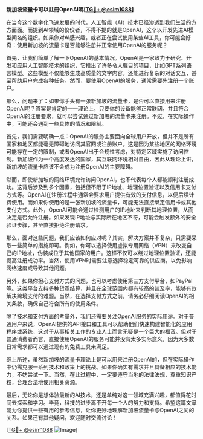 **新加坡流量卡可以註冊OpenAI嗎[[TG💪+ @esim1088](https://t.me/s/esim1088)]**

在当今这个数字化飞速发展的时代，人工智能（AI）技术已经渗透到我们生活的方方面面。而提到AI领域的佼佼者，不得不提的就是OpenAI，这个以开发先进AI模型闻名的组织。如果你对AI感兴趣，或者正在尝试使用某些AI工具，你可能会好奇：使用新加坡的流量卡是否能够注册并正常使用OpenAI的服务呢？

首先，让我们简单了解一下OpenAI的基本情况。OpenAI是一家致力于研究、开发和应用人工智能技术的组织，它推出了许多令人瞩目的项目，比如GPT系列语言模型。这些模型不仅能够生成高质量的文字内容，还能进行复杂的对话交互，甚至帮助用户完成各种任务。然而，要使用OpenAI的服务，通常需要先注册一个账户。

那么，问题来了：如果你手头有一张新加坡的流量卡，是否可以直接用来注册OpenAI呢？答案是肯定的——理论上，只要你的设备能够正常联网，并且符合OpenAI的注册要求，就可以尝试通过新加坡的流量卡来注册。不过，在实际操作中，可能还会遇到一些具体的情况和限制。

首先，我们需要明确一点：OpenAI的服务主要面向全球用户开放，但并不是所有国家和地区都能毫无障碍地访问其官网或注册账户。这是因为某些地区的网络环境可能存在一定的限制，或者OpenAI出于合规性考虑，对特定区域实施了访问控制。新加坡作为一个高度发达的国家，其互联网环境相对自由，因此从理论上讲，新加坡的流量卡应该不会成为注册OpenAI的主要障碍。

然而，即使新加坡的网络环境允许访问OpenAI，也不代表每个人都能顺利注册成功。这背后涉及到多个因素，包括但不限于IP地址、地理位置验证以及信用卡支付方式等。OpenAI在注册过程中通常会要求用户提供有效的支付信息，以便后续计费使用。而如果你使用的是一张新加坡的流量卡，可能无法直接绑定信用卡或其他支付方式。此外，OpenAI可能会通过检测用户的IP地址来判断其地理位置，从而决定是否允许注册。如果发现IP地址与实际所在地区不符，可能会触发额外的安全验证步骤，甚至直接拒绝注册请求。

那么，面对这些问题，我们应该如何应对呢？其实，解决方案并不复杂，只需要采取一些简单的措施即可。例如，你可以选择使用虚拟专用网络（VPN）来改变自己的IP地址，伪装成位于其他国家的用户。这样不仅可以绕过地理位置验证，还能提高注册成功率。当然，使用VPN时需要注意选择稳定可靠的供应商，以免影响网络速度或导致其他问题。

另外，如果你担心支付方式的问题，也可以考虑使用第三方支付平台，如PayPal等。这类平台支持多种货币结算，并且在全球范围内都有较高的普及率，能够有效解决跨境支付的难题。当然，在选择支付方式之前，请务必仔细阅读OpenAI的相关条款，确保自己符合所有的使用条件。

除了技术和支付方面的考量外，我们还需要关注OpenAI服务的实际用途。对于普通用户来说，OpenAI提供的API接口和工具可以帮助他们快速构建智能化的应用程序或系统，这对于从事相关工作的专业人士而言无疑是一个巨大的福音。但对于普通消费者而言，直接使用OpenAI的服务可能并没有太多实际意义，因为大多数日常需求都可以通过现有的免费工具来满足。

综上所述，虽然新加坡的流量卡理论上是可以用来注册OpenAI的，但在实际操作中仍需克服一系列技术和政策上的挑战。如果你确实有需求并且具备相应的技术能力，不妨尝试一下。当然，在此过程中，一定要遵守当地的法律法规，尊重知识产权，合理合法地使用相关资源。

最后，无论你是想体验最新的AI技术，还是单纯对这一领域充满兴趣，都值得花时间去探索和学习。毕竟，科技的进步离不开每一个人的努力和支持。希望这篇文章能为你提供一些有用的参考信息，让你更好地理解新加坡流量卡与OpenAI之间的关系。如果还有其他疑问，欢迎随时交流讨论！

[[TG💪+ @esim1088](https://t.me/s/esim1088) ![Image](https://i.postimg.cc/4NQfJmqS/Snipaste-2025-05-13-00-14-12.png)]